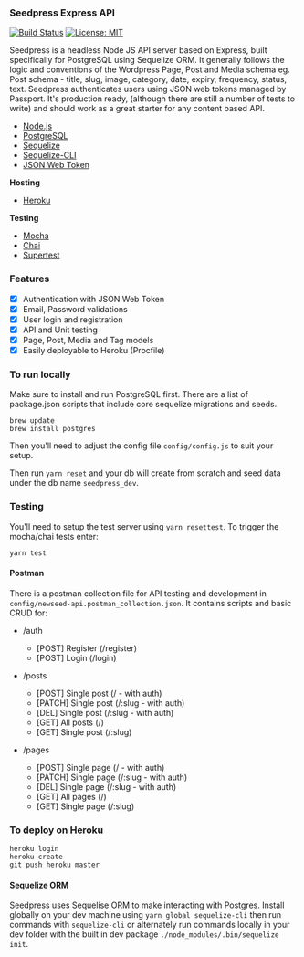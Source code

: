 ### Seedpress Express API

[![Build Status](https://travis-ci.com/ezy/seedpress-cms.svg?branch=master)](https://travis-ci.com/ezy/seedpress-cms)
[![License: MIT](https://img.shields.io/badge/License-MIT-blue.svg)](https://opensource.org/licenses/MIT)

Seedpress is a headless Node JS API server based on Express, built specifically for PostgreSQL using Sequelize ORM. It generally follows the logic and conventions of the Wordpress Page, Post and Media schema eg. Post schema - title, slug, image, category, date, expiry, frequency, status, text. Seedpress authenticates users using JSON web tokens managed by Passport. It's production ready, (although there are still a number of tests to write) and should work as a great starter for any content based API.

* [Node.js](https://nodejs.org/en/)
* [PostgreSQL](https://www.postgresql.org/)
* [Sequelize](http://docs.sequelizejs.com/en/v3/)
* [Sequelize-CLI](https://github.com/sequelize/cli)
* [JSON Web Token](https://jwt.io/)

**Hosting**

* [Heroku](https://www.heroku.com/)

**Testing**

* [Mocha](https://mochajs.org/)
* [Chai](http://chaijs.com/)
* [Supertest](https://github.com/visionmedia/supertest)


### Features

* [X] Authentication with JSON Web Token
* [X] Email, Password validations
* [X] User login and registration
* [X] API and Unit testing
* [X] Page, Post, Media and Tag models
* [X] Easily deployable to Heroku (Procfile)

### To run locally

Make sure to install and run PostgreSQL first. There are a list of package.json
scripts that include core sequelize migrations and seeds.

```
brew update
brew install postgres
```
Then you'll need to adjust the config file `config/config.js` to suit your setup.

Then run `yarn reset` and your db will create from scratch and seed data under
the db name `seedpress_dev`.

### Testing

You'll need to setup the test server using `yarn resettest`. To trigger the mocha/chai tests enter:
```
yarn test
```

#### Postman

There is a postman collection file for API testing and development in
`config/newseed-api.postman_collection.json`. It contains scripts and
basic CRUD for:

* /auth
  * [POST] Register (/register)
  * [POST] Login (/login)

* /posts
  * [POST] Single post (/ - with auth)
  * [PATCH] Single post (/:slug - with auth)
  * [DEL] Single post (/:slug - with auth)
  * [GET] All posts (/)
  * [GET] Single post (/:slug)

* /pages
  * [POST] Single page (/ - with auth)
  * [PATCH] Single page (/:slug - with auth)
  * [DEL] Single page (/:slug - with auth)
  * [GET] All pages (/)
  * [GET] Single page (/:slug)

### To deploy on Heroku
```
heroku login
heroku create
git push heroku master
```

#### Sequelize ORM

Seedpress uses Sequelise ORM to make interacting with Postgres. Install globally
on your dev machine using `yarn global sequelize-cli` then run commands with
`sequelize-cli` or alternately run commands locally in your dev folder with the
built in dev package `./node_modules/.bin/sequelize init`.
